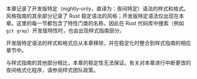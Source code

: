 本章记录了开发版特定（nightly-only，直译为：夜间特定）语法的样式和格式。风格指南的其余部分记录了 Rust 稳定语法的风格；开发版特定语法仅出现在本章。这里的每一节都包含了特性门类的名称，因此在 Rust 代码库中搜索（例如 `git grep`）开发版特性时，也会出现样式指南部分。

开发版特定语法的样式和格式应从本章移除，并在稳定化时整合到样式指南的相应章节中。

与样式指南的其他部分相比，本章的稳定性无法保证。有关对本章进行中断更改的夜间格式化程序，请参阅样式团队政策。
